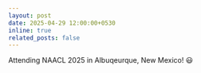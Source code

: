 ```yaml
---
layout: post
date: 2025-04-29 12:00:00+0530
inline: true
related_posts: false
---
```


Attending NAACL 2025 in Albuqeurque, New Mexico! :smiley:
